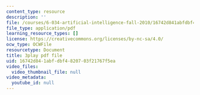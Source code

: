 ```yaml
---
content_type: resource
description: ''
file: /courses/6-034-artificial-intelligence-fall-2010/16742d841abfdbf4820703f21767f5ea_leXa7EKUPFk.pdf
file_type: application/pdf
learning_resource_types: []
license: https://creativecommons.org/licenses/by-nc-sa/4.0/
ocw_type: OCWFile
resourcetype: Document
title: 3play pdf file
uid: 16742d84-1abf-dbf4-8207-03f21767f5ea
video_files:
  video_thumbnail_file: null
video_metadata:
  youtube_id: null
---
```

